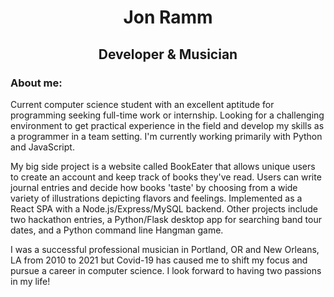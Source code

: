 <h1 align="center">
  Jon Ramm</h1>
<h2 align="center">
  Developer & Musician
 </h2>

<!-- <img src="https://media.giphy.com/media/26xByIDDjGs3nGhwY/giphy.gif" width="200" height="auto" /> -->

<h3>About me:</h3>
<p>
  Current computer science student with an excellent aptitude for programming seeking full-time work or internship. Looking for a challenging environment to get practical experience in the field and develop my skills as a programmer in a team setting. I'm currently working primarily with Python and JavaScript.

My big side project is a website called BookEater that allows unique users to create an account and keep track of books they've read. Users can write journal entries and decide how books 'taste' by choosing from a wide variety of illustrations depicting flavors and feelings. Implemented as a React SPA with a Node.js/Express/MySQL backend. Other projects include two hackathon entries, a Python/Flask desktop app for searching band tour dates, and a Python command line Hangman game. 

I was a successful professional musician in Portland, OR and New Orleans, LA from 2010 to 2021 but Covid-19 has caused me to shift my focus and pursue a career in computer science. I look forward to having two passions in my life!
</p>
